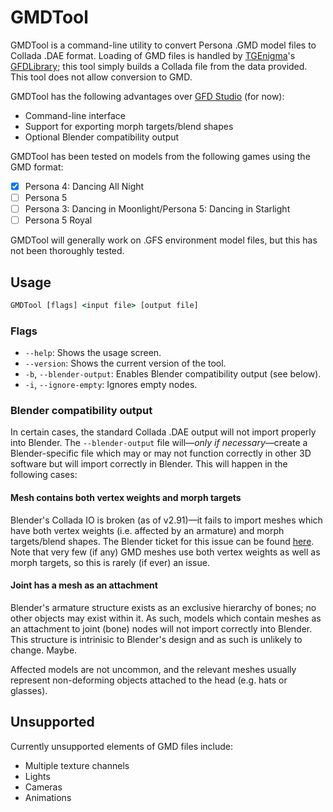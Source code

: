# GMDTool

GMDTool is a command-line utility to convert Persona .GMD model files to Collada .DAE format. Loading of GMD files is handled by [TGEnigma](https://github.com/TGEnigma)'s [GFDLibrary](https://github.com/TGEnigma/GFD-Studio/tree/master/GFDLibrary); this tool simply builds a Collada file from the data provided. This tool does not allow conversion to GMD.

GMDTool has the following advantages over [GFD Studio](https://github.com/TGEnigma/GFD-Studio) (for now):
 - Command-line interface
 - Support for exporting morph targets/blend shapes
 - Optional Blender compatibility output

GMDTool has been tested on models from the following games using the GMD format:

- [x] Persona 4: Dancing All Night
- [ ] Persona 5
- [ ] Persona 3: Dancing in Moonlight/Persona 5: Dancing in Starlight
- [ ] Persona 5 Royal

GMDTool will generally work on .GFS environment model files, but this has not been thoroughly tested.

## Usage

```cmd
GMDTool [flags] <input file> [output file]
```

### Flags

- `--help`: Shows the usage screen.
- `--version`: Shows the current version of the tool.
- `-b`, `--blender-output`: Enables Blender compatibility output (see below).
- `-i`, `--ignore-empty`: Ignores empty nodes.

### Blender compatibility output

In certain cases, the standard Collada .DAE output will not import properly into Blender. The `--blender-output` file will—*only if necessary*—create a Blender-specific file which may or may not function correctly in other 3D software but will import correctly in Blender. This will happen in the following cases:

#### Mesh contains both vertex weights and morph targets

Blender's Collada IO is broken (as of v2.91)—it fails to import meshes which have both vertex weights (i.e. affected by an armature) and morph targets/blend shapes. The Blender ticket for this issue can be found [here](https://developer.blender.org/T42197). Note that very few (if any) GMD meshes use both vertex weights as well as morph targets, so this is rarely (if ever) an issue.

#### Joint has a mesh as an attachment

Blender's armature structure exists as an exclusive hierarchy of bones; no other objects may exist within it. As such, models which contain meshes as an attachment to joint (bone) nodes will not import correctly into Blender. This structure is intrinisic to Blender's design and as such is unlikely to change. Maybe.

Affected models are not uncommon, and the relevant meshes usually represent non-deforming objects attached to the head (e.g. hats or glasses).

## Unsupported

Currently unsupported elements of GMD files include:

 - Multiple texture channels
 - Lights
 - Cameras
 - Animations